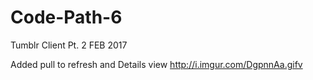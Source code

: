 # Code-Path-6
Tumblr Client Pt. 2
FEB 2017

Added pull to refresh and Details view
http://i.imgur.com/DgpnnAa.gifv

